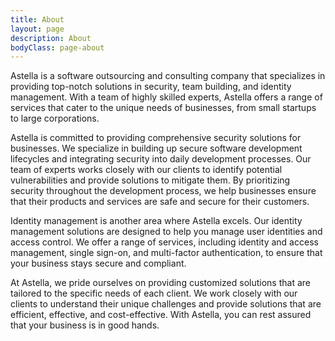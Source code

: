 ```yaml
---
title: About
layout: page
description: About
bodyClass: page-about
---
```


Astella is a software outsourcing and consulting company that specializes in providing top-notch solutions in security, team building, and identity management. With a team of highly skilled experts, Astella offers a range of services that cater to the unique needs of businesses, from small startups to large corporations.

Astella is committed to providing comprehensive security solutions for businesses. We specialize in building up secure software development lifecycles and integrating security into daily development processes. Our team of experts works closely with our clients to identify potential vulnerabilities and provide solutions to mitigate them. By prioritizing security throughout the development process, we help businesses ensure that their products and services are safe and secure for their customers.

Identity management is another area where Astella excels. Our identity management solutions are designed to help you manage user identities and access control. We offer a range of services, including identity and access management, single sign-on, and multi-factor authentication, to ensure that your business stays secure and compliant.

At Astella, we pride ourselves on providing customized solutions that are tailored to the specific needs of each client. We work closely with our clients to understand their unique challenges and provide solutions that are efficient, effective, and cost-effective. With Astella, you can rest assured that your business is in good hands.
